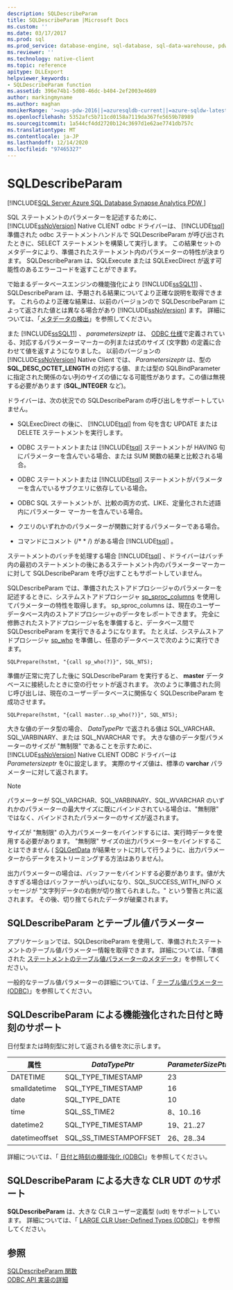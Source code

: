 ```yaml
---
description: SQLDescribeParam
title: SQLDescribeParam |Microsoft Docs
ms.custom: ''
ms.date: 03/17/2017
ms.prod: sql
ms.prod_service: database-engine, sql-database, sql-data-warehouse, pdw
ms.reviewer: ''
ms.technology: native-client
ms.topic: reference
apitype: DLLExport
helpviewer_keywords:
- SQLDescribeParam function
ms.assetid: 396e74b1-5d08-46dc-b404-2ef2003e4689
author: markingmyname
ms.author: maghan
monikerRange: '>=aps-pdw-2016||=azuresqldb-current||=azure-sqldw-latest||>=sql-server-2016||>=sql-server-linux-2017||=azuresqldb-mi-current'
ms.openlocfilehash: 5352afc5b711cd0158a7119da367fe5659b78989
ms.sourcegitcommit: 1a544cf4dd2720b124c3697d1e62ae7741db757c
ms.translationtype: MT
ms.contentlocale: ja-JP
ms.lasthandoff: 12/14/2020
ms.locfileid: "97465327"
---
```

# <a name="sqldescribeparam"></a>SQLDescribeParam
[!INCLUDE[SQL Server Azure SQL Database Synapse Analytics PDW ](../../includes/applies-to-version/sql-asdb-asdbmi-asa-pdw.md)]

  SQL ステートメントのパラメーターを記述するために、 [!INCLUDE[ssNoVersion](../../includes/ssnoversion-md.md)] Native CLIENT odbc ドライバーは、 [!INCLUDE[tsql](../../includes/tsql-md.md)] 準備された odbc ステートメントハンドルで SQLDescribeParam が呼び出されたときに、SELECT ステートメントを構築して実行します。 この結果セットのメタデータにより、準備されたステートメント内のパラメーターの特性が決まります。 SQLDescribeParam は、SQLExecute または SQLExecDirect が返す可能性のあるエラーコードを返すことができます。  
  
 で始まるデータベースエンジンの機能強化により [!INCLUDE[ssSQL11](../../includes/sssql11-md.md)] 、SQLDescribeParam は、予期される結果についてより正確な説明を取得できます。 これらのより正確な結果は、以前のバージョンので SQLDescribeParam によって返された値とは異なる場合があり [!INCLUDE[ssNoVersion](../../includes/ssnoversion-md.md)] ます。 詳細については、「[メタデータの検出](../../relational-databases/native-client/features/metadata-discovery.md)」を参照してください。  
  
 また [!INCLUDE[ssSQL11](../../includes/sssql11-md.md)] 、 *parametersizeptr* は、 [ODBC 仕様](../../odbc/reference/appendixes/column-size.md)で定義されている、対応するパラメーターマーカーの列または式のサイズ (文字数) の定義に合わせて値を返すようになりました。 以前のバージョンの [!INCLUDE[ssNoVersion](../../includes/ssnoversion-md.md)] Native Client では、 *Parametersizeptr* は、型の **SQL_DESC_OCTET_LENGTH** の対応する値、または型の SQLBindParameter に指定された関係のない列のサイズの値になる可能性があります。この値は無視する必要があります (**SQL_INTEGER** など)。  
  
 ドライバーは、次の状況での SQLDescribeParam の呼び出しをサポートしていません。  
  
-   SQLExecDirect の後に、 [!INCLUDE[tsql](../../includes/tsql-md.md)] from 句を含む UPDATE または DELETE ステートメントを実行します。  
  
-   ODBC ステートメントまたは [!INCLUDE[tsql](../../includes/tsql-md.md)] ステートメントが HAVING 句にパラメーターを含んでいる場合、または SUM 関数の結果と比較される場合。  
  
-   ODBC ステートメントまたは [!INCLUDE[tsql](../../includes/tsql-md.md)] ステートメントがパラメーターを含んでいるサブクエリに依存している場合。  
  
-   ODBC SQL ステートメントが、比較の両方の式、LIKE、定量化された述語内にパラメーター マーカーを含んでいる場合。  
  
-   クエリのいずれかのパラメーターが関数に対するパラメーターである場合。  
  
-   コマンドにコメント (/* \* /) がある場合 [!INCLUDE[tsql](../../includes/tsql-md.md)] 。  
  
 ステートメントのバッチを処理する場合 [!INCLUDE[tsql](../../includes/tsql-md.md)] 、ドライバーはバッチ内の最初のステートメントの後にあるステートメント内のパラメーターマーカーに対して SQLDescribeParam を呼び出すこともサポートしていません。  
  
 SQLDescribeParam では、準備されたストアドプロシージャのパラメーターを記述するときに、システムストアドプロシージャ [sp_sproc_columns](../../relational-databases/system-stored-procedures/sp-sproc-columns-transact-sql.md) を使用してパラメーターの特性を取得します。 sp_sproc_columns は、現在のユーザーデータベース内のストアドプロシージャのデータをレポートできます。 完全に修飾されたストアドプロシージャ名を準備すると、データベース間で SQLDescribeParam を実行できるようになります。 たとえば、システムストアドプロシージャ [sp_who](../../relational-databases/system-stored-procedures/sp-who-transact-sql.md) を準備し、任意のデータベースで次のように実行できます。  
  
```  
SQLPrepare(hstmt, "{call sp_who(?)}", SQL_NTS);  
```  
  
 準備が正常に完了した後に SQLDescribeParam を実行すると、 **master** データベースに接続したときに空の行セットが返されます。 次のように準備された同じ呼び出しは、現在のユーザーデータベースに関係なく SQLDescribeParam を成功させます。  
  
```  
SQLPrepare(hstmt, "{call master..sp_who(?)}", SQL_NTS);  
```  
  
 大きな値のデータ型の場合、 *DataTypePtr* で返される値は SQL_VARCHAR、SQL_VARBINARY、または SQL_NVARCHAR です。 大きな値のデータ型パラメーターのサイズが "無制限" であることを示すために、 [!INCLUDE[ssNoVersion](../../includes/ssnoversion-md.md)] Native CLIENT ODBC ドライバーは *Parametersizeptr* を0に設定します。 実際のサイズ値は、標準の **varchar** パラメーターに対して返されます。  
  
> [!NOTE]  
>  パラメーターが SQL_VARCHAR、SQL_VARBINARY、SQL_WVARCHAR のいずれかのパラメーターの最大サイズに既にバインドされている場合は、"無制限" ではなく、バインドされたパラメーターのサイズが返されます。  
  
 サイズが "無制限" の入力パラメーターをバインドするには、実行時データを使用する必要があります。 "無制限" サイズの出力パラメーターをバインドすることはできません ( [SQLGetData](../../relational-databases/native-client-odbc-api/sqlgetdata.md) が結果セットに対して行うように、出力パラメーターからデータをストリーミングする方法はありません)。  
  
 出力パラメーターの場合は、バッファーをバインドする必要があります。値が大きすぎる場合はバッファーがいっぱいになり、SQL_SUCCESS_WITH_INFO メッセージが "文字列データの右側が切り捨てられました。" という警告と共に返されます。 その後、切り捨てられたデータが破棄されます。  
  
## <a name="sqldescribeparam-and-table-valued-parameters"></a>SQLDescribeParam とテーブル値パラメーター  
 アプリケーションでは、SQLDescribeParam を使用して、準備されたステートメントのテーブル値パラメーター情報を取得できます。 詳細については、「準備された [ステートメントのテーブル値パラメーターのメタデータ](../../relational-databases/native-client-odbc-table-valued-parameters/table-valued-parameter-metadata-for-prepared-statements.md)」を参照してください。  
  
 一般的なテーブル値パラメーターの詳細については、「 [テーブル値パラメーター &#40;ODBC&#41;](../../relational-databases/native-client-odbc-table-valued-parameters/table-valued-parameters-odbc.md)」を参照してください。  
  
## <a name="sqldescribeparam-support-for-enhanced-date-and-time-features"></a>SQLDescribeParam による機能強化された日付と時刻のサポート  
 日付型または時刻型に対して返される値を次に示します。  
  
| 属性 | *DataTypePtr* | *ParameterSizePtr* | *DecimalDigitsPtr* |  
| --------- | ------------- | ------------------ | ------------------ |  
|DATETIME|SQL_TYPE_TIMESTAMP|23|3|  
|smalldatetime|SQL_TYPE_TIMESTAMP|16|0|  
|date|SQL_TYPE_DATE|10|0|  
|time|SQL_SS_TIME2|8、10..16|0..7|  
|datetime2|SQL_TYPE_TIMESTAMP|19、21..27|0..7|  
|datetimeoffset|SQL_SS_TIMESTAMPOFFSET|26、28..34|0..7|  
  
 詳細については、「 [日付と時刻の機能強化 &#40;ODBC&#41;](../../relational-databases/native-client-odbc-date-time/date-and-time-improvements-odbc.md)」を参照してください。  
  
## <a name="sqldescribeparam-support-for-large-clr-udts"></a>SQLDescribeParam による大きな CLR UDT のサポート  
 **SQLDescribeParam** は、大きな CLR ユーザー定義型 (udt) をサポートしています。 詳細については、「 [LARGE CLR User-Defined Types &#40;ODBC&#41;](../../relational-databases/native-client/odbc/large-clr-user-defined-types-odbc.md)」を参照してください。  
  
## <a name="see-also"></a>参照  
 [SQLDescribeParam 関数](../../odbc/reference/syntax/sqldescribeparam-function.md)   
 [ODBC API 実装の詳細](../../relational-databases/native-client-odbc-api/odbc-api-implementation-details.md)  
  
